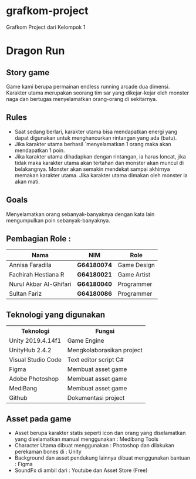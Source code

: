 # grafkom-project
Grafkom Project dari Kelompok 1

# Dragon Run <br/>
## Story game

Game kami berupa permainan endless running arcade dua dimensi. Karakter utama merupakan seorang tim sar yang dikejar-kejar oleh monster naga dan bertugas menyelamatkan orang-orang di sekitarnya.

## Rules 

- Saat sedang berlari, karakter utama bisa mendapatkan energi yang dapat digunakan untuk menghancurkan rintangan yang ada (batu).
- Jika karakter utama berhasil `menyelamatkan 1 orang maka akan mendapatkan 1 poin.
- Jika karakter utama dihadapkan dengan rintangan, ia harus loncat, jika tidak maka karakter utama akan tertahan dan monster akan muncul di belakangnya. Monster akan semakin mendekat sampai akhirnya memakan karakter utama. Jika karakter utama dimakan oleh monster ia akan mati.

## Goals

Menyelamatkan orang sebanyak-banyaknya dengan kata lain mengumpulkan poin sebanyak-banyaknya.

## Pembagian Role :
| Nama                   | NIM           | Role        |
|------------------------|---------------|-------------|
| Annisa Faradila        | **G64180074** | Game Design |
| Fachirah Hestiana R    | **G64180021** | Game Artist |
| Nurul Akbar Al-Ghifari | **G64180040** | Programmer  |
| Sultan Fariz           | **G64180086** | Programmer  | <br/>

## Teknologi yang digunakan 

<table>
    <tr>
        <th>Teknologi</th>
        <th>Fungsi</th> 
    <tr>
    <tr>
        <td>Unity 2019.4.14f1</td>
        <td>Game Engine</td>
    </tr>
    <tr>
        <td>UnityHub 2.4.2</td>
        <td>Mengkolaborasikan project</td>
    </tr>
    <tr>
        <td>Visual Studio Code</td>
        <td>Text editor script C#</td>
    </tr>
    <tr>
        <td>Figma</td>
        <td>Membuat asset game</td>
    </tr>
    <tr>
        <td>Adobe Photoshop</td>
        <td>Membuat asset game</td>
    </tr>
    <tr>
        <td>MediBang</td>
        <td>Membuat asset game</td>
    </tr>
    <tr>
        <td>Github</td>
        <td>Dokumentasi project</td>
    </tr>
</table>

## Asset pada game 
- Asset berupa karakter statis seperti icon dan orang yang diselamatkan yang diselamatkan manual menggunakan : Medibang Tools
- Character Utama dibuat menggunakan : Photoshop dan dilakukan perekaman bones di : Unity
- Background dan asset pendukung lainnya dibuat menggunakan bantuan : Figma
- SoundFx di ambil dari : Youtube dan Asset Store (Free)
